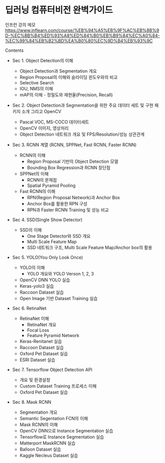# 딥러닝 컴퓨터비전 완벽가이드

인프런 강의 메모  
https://www.inflearn.com/course/%EB%94%A5%EB%9F%AC%EB%8B%9D-%EC%BB%B4%ED%93%A8%ED%84%B0%EB%B9%84%EC%A0%84-%EC%99%84%EB%B2%BD%EA%B0%80%EC%9D%B4%EB%93%9C


Contents
- Sec 1. Object Detection의 이해
  - Object Detection과 Segmentation 개요
  - Region Proposal의 이해와 슬라이딩 윈도우와의 비교
  - Selective Search
  - IOU, NMS의 이해
  - mAP의 이해 - 정밀도와 재현율(Precision, Recall)

- Sec 2. Object Detection과 Segmentation을 위한 주요 데이터 세트 및 구현 패키지 소개 그리고 OpenCV
  - Pascal VOC, MS-COCO 데이터세트
  - OpenCV 이미지, 영상처리
  - Object Detection 네트워크 개요 및 FPS/Resolution/성능 상관관계
  
- Sec 3. RCNN 계열 (RCNN, SPPNet, Fast RCNN, Faster RCNN)
  - RCNN의 이해
    - Region Proposal 기반의 Object Detection 모델
    - Bounding Box Regression과 RCNN 장단점
  - SPPNet의 이해
    - RCNN의 문제점
    - Spatial Pyramid Pooling
  - Fast RCNN의 이해
    - RPN(Region Proposal Network)과 Anchor Box
    - Anchor Box를 활용한 RPN 구성
    - RPN과 Faster RCNN Training 및 성능 비교

- Sec 4. SSD(Single Show Detector)
  - SSD의 이해
    - One Stage Detector와 SSD 개요
    - Multi Scale Feature Map
    - SSD 네트워크 구조, Multi Scale Feature Map/Anchor box의 활용

- Sec 5. YOLO(You Only Look Once)
  - YOLO의 이해
    - YOLO 개요와 YOLO Verson 1, 2, 3
  - OpenCV DNN YOLO 실습
  - Keras-yolo3 실습
  - Raccoon Dataset 실습
  - Open Image 기반 Dataset Training 실습
  
- Sec 6. RetinaNet
  - RetinaNet 이해
    - RetinaNet 개요
    - Focal Loss
    - Feature Pyramid Network
  - Keras-Renitanet 실습
  - Raccoon Dataset 실습
  - Oxford Pet Dataset 실습
  - ESRI Dataset 실습

- Sec 7. Tensorflow Object Detection API
  - 개요 및 환경설정
  - Custom Dataset Training 프로세스 이해
  - Oxford Pet Dataset 실습
  
- Sec 8. Mask RCNN
  - Segmentation 개요
  - Semantic Segentation FCN의 이해
  - Mask RCNN의 이해
  - OpenCV DNN으로 Instance Segmentation 실습
  - Tensorflow로 Instance Segmentation 실습
  - Matterport MaskRCNN 실습
  - Balloon Dataset 실습
  - Kaggle Necleus Dataset 실습
